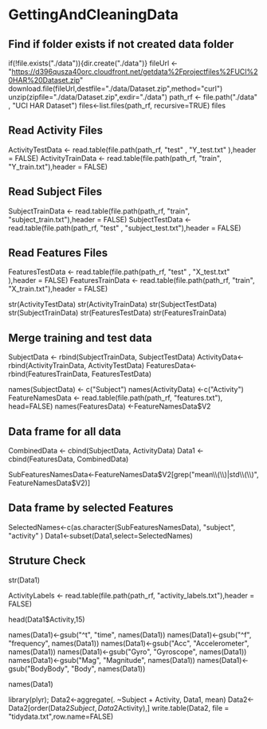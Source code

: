 # GettingAndCleaningData
## Find if folder exists if not created data folder

if(!file.exists("./data")){dir.create("./data")}
fileUrl <- "https://d396qusza40orc.cloudfront.net/getdata%2Fprojectfiles%2FUCI%20HAR%20Dataset.zip"
download.file(fileUrl,destfile="./data/Dataset.zip",method="curl")
unzip(zipfile="./data/Dataset.zip",exdir="./data")
path_rf <- file.path("./data" , "UCI HAR Dataset")
files<-list.files(path_rf, recursive=TRUE)
files

## Read Activity Files 

ActivityTestData  <- read.table(file.path(path_rf, "test" , "Y_test.txt" ),header = FALSE)
ActivityTrainData <- read.table(file.path(path_rf, "train", "Y_train.txt"),header = FALSE)

## Read Subject Files

SubjectTrainData <- read.table(file.path(path_rf, "train", "subject_train.txt"),header = FALSE)
SubjectTestData  <- read.table(file.path(path_rf, "test" , "subject_test.txt"),header = FALSE)

## Read Features Files 

FeaturesTestData  <- read.table(file.path(path_rf, "test" , "X_test.txt" ),header = FALSE)
FeaturesTrainData <- read.table(file.path(path_rf, "train", "X_train.txt"),header = FALSE)

str(ActivityTestData)
str(ActivityTrainData)
str(SubjectTestData)
str(SubjectTrainData)
str(FeaturesTestData)
str(FeaturesTrainData)

## Merge training and test data

SubjectData <- rbind(SubjectTrainData, SubjectTestData)
ActivityData<- rbind(ActivityTrainData, ActivityTestData)
FeaturesData<- rbind(FeaturesTrainData, FeaturesTestData)

names(SubjectData) <- c("Subject")
names(ActivityData) <-c("Activity")
FeatureNamesData <- read.table(file.path(path_rf, "features.txt"), head=FALSE)
names(FeaturesData) <-FeatureNamesData$V2

## Data frame for all data

CombinedData <- cbind(SubjectData, ActivityData)
Data1 <- cbind(FeaturesData, CombinedData)

SubFeaturesNamesData<-FeatureNamesData$V2[grep("mean\\(\\)|std\\(\\)", FeatureNamesData$V2)]

## Data frame by selected Features 

SelectedNames<-c(as.character(SubFeaturesNamesData), "subject", "activity" )
Data1<-subset(Data1,select=SelectedNames)

## Struture Check 

str(Data1)

ActivityLabels <- read.table(file.path(path_rf, "activity_labels.txt"),header = FALSE)

head(Data1$Activity,15)

names(Data1)<-gsub("^t", "time", names(Data1))
names(Data1)<-gsub("^f", "frequency", names(Data1))
names(Data1)<-gsub("Acc", "Accelerometer", names(Data1))
names(Data1)<-gsub("Gyro", "Gyroscope", names(Data1))
names(Data1)<-gsub("Mag", "Magnitude", names(Data1))
names(Data1)<-gsub("BodyBody", "Body", names(Data1))

names(Data1)


library(plyr);
Data2<-aggregate(. ~Subject + Activity, Data1, mean)
Data2<-Data2[order(Data2$Subject,Data2$Activity),]
write.table(Data2, file = "tidydata.txt",row.name=FALSE)
